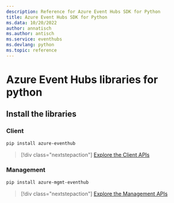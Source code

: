 ```yaml
---
description: Reference for Azure Event Hubs SDK for Python
title: Azure Event Hubs SDK for Python
ms.data: 10/20/2022
author: annatisch
ms.author: antisch
ms.service: eventhubs
ms.devlang: python
ms.topic: reference
---
```

# Azure Event Hubs libraries for python

## Install the libraries


### Client

```bash
pip install azure-eventhub
```
> [!div class="nextstepaction"]
> [Explore the Client APIs](/python/api/overview/azure/eventhub-readme)


### Management

```bash
pip install azure-mgmt-eventhub
```
> [!div class="nextstepaction"]
> [Explore the Management APIs](/python/api/overview/azure/eventhubs/management)